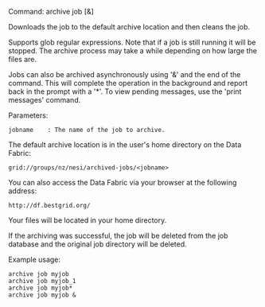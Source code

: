 Command: archive job <jobname> [&]

Downloads the job to the default archive location and then cleans the job.

Supports glob regular expressions. Note that if a job is still running it will be stopped. 
The archive process may take a while depending on how large the files are. 

Jobs can also be archived asynchronously using '&' and the end of the command. This will complete the operation
in the background and report back in the prompt with a '*'. To view pending messages, use the 'print messages' command.

Parameters:

    jobname    : The name of the job to archive. 

The default archive location is in the user's home directory on the Data Fabric:

    grid://groups/nz/nesi/archived-jobs/<jobname>

You can also access the Data Fabric via your browser at the following address:

    http://df.bestgrid.org/

Your files will be located in your home directory.

If the archiving was successful, the job will be deleted from the job database and the original job directory will be deleted.


Example usage:

    archive job myjob
    archive job myjob_1
    archive job myjob*
    archive job myjob &
